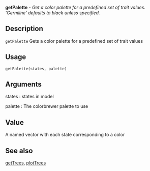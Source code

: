 **getPalette** - *Get a color palette for a predefined set of trait values. 
'Germline' defaults to black unless specified.*

Description
--------------------

`getPalette` Gets a color palette for a predefined set of trait values


Usage
--------------------
```
getPalette(states, palette)
```

Arguments
-------------------

states
:   states in model

palette
:   The colorbrewer palette to use




Value
-------------------

A named vector with each state corresponding to a color




See also
-------------------

[getTrees](getTrees.md), [plotTrees](plotTrees.md)






